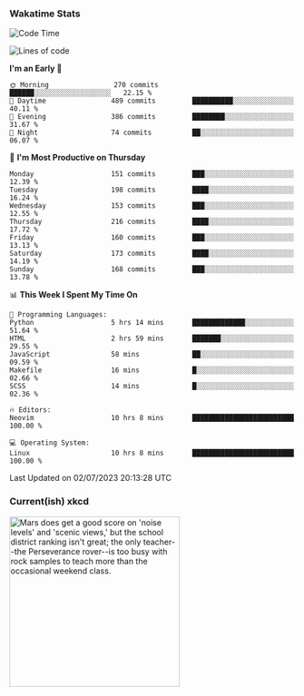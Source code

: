 ### Wakatime Stats
<!--START_SECTION:waka-->
![Code Time](http://img.shields.io/badge/Code%20Time-1%2C795%20hrs%2025%20mins-blue)

![Lines of code](https://img.shields.io/badge/From%20Hello%20World%20I%27ve%20Written-760.2%20thousand%20lines%20of%20code-blue)

**I'm an Early 🐤** 

```text
🌞 Morning                270 commits         ██████░░░░░░░░░░░░░░░░░░░   22.15 % 
🌆 Daytime                489 commits         ██████████░░░░░░░░░░░░░░░   40.11 % 
🌃 Evening                386 commits         ████████░░░░░░░░░░░░░░░░░   31.67 % 
🌙 Night                  74 commits          ██░░░░░░░░░░░░░░░░░░░░░░░   06.07 % 
```
📅 **I'm Most Productive on Thursday** 

```text
Monday                   151 commits         ███░░░░░░░░░░░░░░░░░░░░░░   12.39 % 
Tuesday                  198 commits         ████░░░░░░░░░░░░░░░░░░░░░   16.24 % 
Wednesday                153 commits         ███░░░░░░░░░░░░░░░░░░░░░░   12.55 % 
Thursday                 216 commits         ████░░░░░░░░░░░░░░░░░░░░░   17.72 % 
Friday                   160 commits         ███░░░░░░░░░░░░░░░░░░░░░░   13.13 % 
Saturday                 173 commits         ████░░░░░░░░░░░░░░░░░░░░░   14.19 % 
Sunday                   168 commits         ███░░░░░░░░░░░░░░░░░░░░░░   13.78 % 
```


📊 **This Week I Spent My Time On** 

```text
💬 Programming Languages: 
Python                   5 hrs 14 mins       █████████████░░░░░░░░░░░░   51.64 % 
HTML                     2 hrs 59 mins       ███████░░░░░░░░░░░░░░░░░░   29.55 % 
JavaScript               58 mins             ██░░░░░░░░░░░░░░░░░░░░░░░   09.59 % 
Makefile                 16 mins             █░░░░░░░░░░░░░░░░░░░░░░░░   02.66 % 
SCSS                     14 mins             █░░░░░░░░░░░░░░░░░░░░░░░░   02.36 % 

🔥 Editors: 
Neovim                   10 hrs 8 mins       █████████████████████████   100.00 % 

💻 Operating System: 
Linux                    10 hrs 8 mins       █████████████████████████   100.00 % 
```


 Last Updated on 02/07/2023 20:13:28 UTC
<!--END_SECTION:waka-->

### Current(ish) xkcd
<a id="xkcd-a" title="Mars does get a good score on 'noise levels' and 'scenic views,' but the school district ranking isn't great; the only teacher--the Perseverance rover--is too busy with rock samples to teach more than the occasional weekend class." href="https://www.xkcd.com" target="_blank">
        <img align="center" id="xkcd-img" src="https://imgs.xkcd.com/comics/real_estate_analysis.png" alt="Mars does get a good score on 'noise levels' and 'scenic views,' but the school district ranking isn't great; the only teacher--the Perseverance rover--is too busy with rock samples to teach more than the occasional weekend class." height=300 />
</a>
